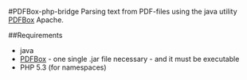 #PDFBox-php-bridge
Parsing text from PDF-files using the java utility [PDFBox](http://pdfbox.apache.org/) Apache.

##Requirements
 - java
 - [PDFBox](http://pdfbox.apache.org/) - one single .jar file necessary - and it must be executable
 - PHP 5.3 (for namespaces)
